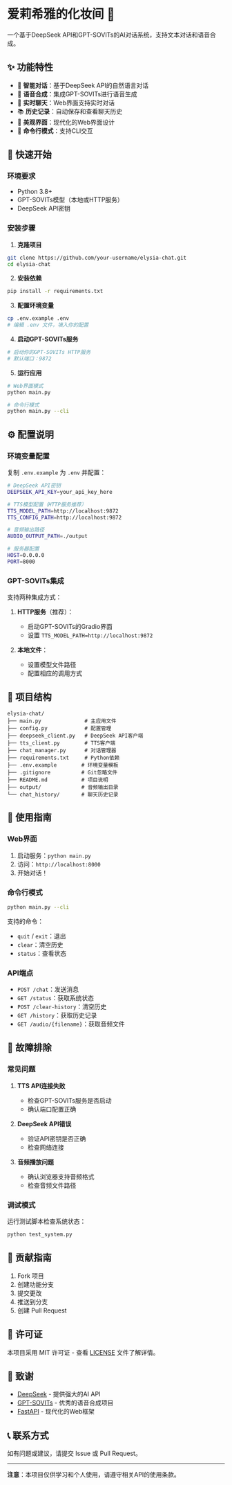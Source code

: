 # 爱莉希雅的化妆间 🌸

一个基于DeepSeek API和GPT-SOVITs的AI对话系统，支持文本对话和语音合成。

## ✨ 功能特性

- 🤖 **智能对话**：基于DeepSeek API的自然语言对话
- 🎤 **语音合成**：集成GPT-SOVITs进行语音生成
- 💬 **实时聊天**：Web界面支持实时对话
- 📚 **历史记录**：自动保存和查看聊天历史
- 🎨 **美观界面**：现代化的Web界面设计
- 🔧 **命令行模式**：支持CLI交互

## 🚀 快速开始

### 环境要求

- Python 3.8+
- GPT-SOVITs模型（本地或HTTP服务）
- DeepSeek API密钥

### 安装步骤

1. **克隆项目**
```bash
git clone https://github.com/your-username/elysia-chat.git
cd elysia-chat
```

2. **安装依赖**
```bash
pip install -r requirements.txt
```

3. **配置环境变量**
```bash
cp .env.example .env
# 编辑 .env 文件，填入你的配置
```

4. **启动GPT-SOVITs服务**
```bash
# 启动你的GPT-SOVITs HTTP服务
# 默认端口：9872
```

5. **运行应用**
```bash
# Web界面模式
python main.py

# 命令行模式
python main.py --cli
```

## ⚙️ 配置说明

### 环境变量配置

复制 `.env.example` 为 `.env` 并配置：

```bash
# DeepSeek API密钥
DEEPSEEK_API_KEY=your_api_key_here

# TTS模型配置（HTTP服务推荐）
TTS_MODEL_PATH=http://localhost:9872
TTS_CONFIG_PATH=http://localhost:9872

# 音频输出路径
AUDIO_OUTPUT_PATH=./output

# 服务器配置
HOST=0.0.0.0
PORT=8000
```

### GPT-SOVITs集成

支持两种集成方式：

1. **HTTP服务**（推荐）：
   - 启动GPT-SOVITs的Gradio界面
   - 设置 `TTS_MODEL_PATH=http://localhost:9872`

2. **本地文件**：
   - 设置模型文件路径
   - 配置相应的调用方式

## 📁 项目结构

```
elysia-chat/
├── main.py              # 主应用文件
├── config.py            # 配置管理
├── deepseek_client.py   # DeepSeek API客户端
├── tts_client.py        # TTS客户端
├── chat_manager.py      # 对话管理器
├── requirements.txt     # Python依赖
├── .env.example        # 环境变量模板
├── .gitignore          # Git忽略文件
├── README.md           # 项目说明
├── output/             # 音频输出目录
└── chat_history/       # 聊天历史记录
```

## 🎯 使用指南

### Web界面

1. 启动服务：`python main.py`
2. 访问：`http://localhost:8000`
3. 开始对话！

### 命令行模式

```bash
python main.py --cli
```

支持的命令：
- `quit` / `exit`：退出
- `clear`：清空历史
- `status`：查看状态

### API端点

- `POST /chat`：发送消息
- `GET /status`：获取系统状态
- `POST /clear-history`：清空历史
- `GET /history`：获取历史记录
- `GET /audio/{filename}`：获取音频文件

## 🔧 故障排除

### 常见问题

1. **TTS API连接失败**
   - 检查GPT-SOVITs服务是否启动
   - 确认端口配置正确

2. **DeepSeek API错误**
   - 验证API密钥是否正确
   - 检查网络连接

3. **音频播放问题**
   - 确认浏览器支持音频格式
   - 检查音频文件路径

### 调试模式

运行测试脚本检查系统状态：
```bash
python test_system.py
```

## 🤝 贡献指南

1. Fork 项目
2. 创建功能分支
3. 提交更改
4. 推送到分支
5. 创建 Pull Request

## 📄 许可证

本项目采用 MIT 许可证 - 查看 [LICENSE](LICENSE) 文件了解详情。

## 🙏 致谢

- [DeepSeek](https://platform.deepseek.com/) - 提供强大的AI API
- [GPT-SOVITs](https://github.com/RVC-Boss/GPT-SoVITS) - 优秀的语音合成项目
- [FastAPI](https://fastapi.tiangolo.com/) - 现代化的Web框架

## 📞 联系方式

如有问题或建议，请提交 Issue 或 Pull Request。

---

**注意**：本项目仅供学习和个人使用，请遵守相关API的使用条款。 